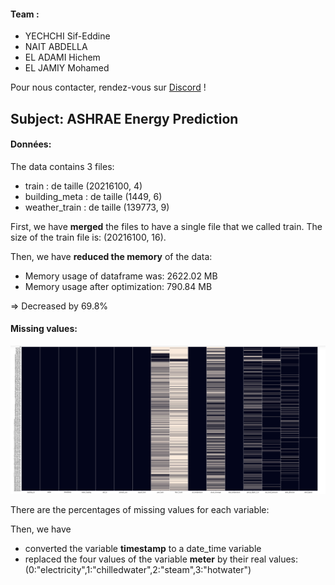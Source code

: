 #### Team : 
- YECHCHI Sif-Eddine 
- NAIT ABDELLA
- EL ADAMI Hichem 
- EL JAMIY Mohamed

Pour nous contacter, rendez-vous sur [Discord](https://discord.gg/Tz7u4JWW) !


## Subject: ASHRAE Energy Prediction 

#### Données:

The data contains 3 files: 

* train : de taille (20216100, 4)
* building_meta : de taille (1449, 6)
* weather_train : de taille (139773, 9) 


First, we have **merged** the files to have a single file that we called train.
The size of the train file is: (20216100, 16).

Then, we have **reduced the memory** of the data:

* Memory usage of dataframe was: 2622.02 MB
* Memory usage after optimization: 790.84 MB

=> Decreased by 69.8%

#### Missing values: 
![heatmap of missing values](Images/na_values.png)

There are the percentages of missing values for each variable: 


Then, we have 
- converted the variable **timestamp** to a date_time variable
- replaced the four values of the variable **meter** by their real values: (0:"electricity",1:"chilledwater",2:"steam",3:"hotwater") 





 


